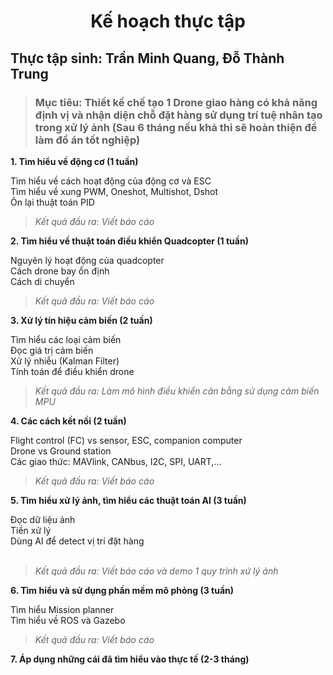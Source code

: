 
<h1 align="center">Kế hoạch thực tập</h1>
  
## **Thực tập sinh:** Trần Minh Quang, Đỗ Thành Trung
>### **Mục tiêu:** Thiết kế chế tạo 1 Drone giao hàng có khả năng định vị và nhận diện chỗ đặt hàng sử dụng trí tuệ nhân tạo trong xử lý ảnh (Sau 6 tháng nếu khả thi sẽ hoàn thiện để làm đồ án tốt nghiệp)

**1. Tìm hiểu về động cơ (1 tuần)**

  Tìm hiểu về cách hoạt động của động cơ và ESC 
  <br />
  Tìm hiểu về xung PWM, Oneshot, Multishot, Dshot
  <br />
  Ôn lại thuật toán PID
  <br />
 > *Kết quả đầu ra: Viết báo cáo*

**2. Tìm hiểu về thuật toán điều khiển Quadcopter (1 tuần)**

  Nguyên lý hoạt động của quadcopter
  <br />
  Cách drone bay ổn định
  <br />
  Cách di chuyển
  <br />
  >*Kết quả đầu ra: Viết báo cáo*



**3. Xử lý tín hiệu cảm biến (2 tuần)**
  
  Tìm hiểu các loại cảm biến
  <br />
  Đọc giá trị cảm biến
  <br />
  Xử lý nhiễu (Kalman Filter)
  <br />
  Tính toán để điều khiển drone
  <br />
  >*Kết quả đầu ra: Làm mô hình điều khiển cân bằng sử dụng cảm biến MPU*

**4. Các cách kết nối (2 tuần)**
  
  Flight control (FC) vs sensor, ESC, companion computer
  <br />
  Drone vs Ground station
  <br />
  Các giao thức: MAVlink, CANbus, I2C, SPI, UART,...
  <br />
  >*Kết quả đầu ra: Viết báo cáo*    

**5. Tìm hiểu xử lý ảnh, tìm hiểu các thuật toán AI (3 tuần)**
  
  Đọc dữ liệu ảnh
  <br />
  Tiền xử lý
  <br />
  Dùng AI để detect vị trí đặt hàng     
  <br />
  >*Kết quả đầu ra: Viết báo cáo và demo 1 quy trình xử lý ảnh*

**6. Tìm hiểu và sử dụng phần mềm mô phỏng (3 tuần)**
  
  Tìm hiểu Mission planner
  <br />
  Tìm hiểu về ROS và Gazebo 
  <br />        
  >*Kết quả đầu ra: Viết báo cáo*

**7. Áp dụng những cái đã tìm hiểu vào thực tế (2-3 tháng)**

